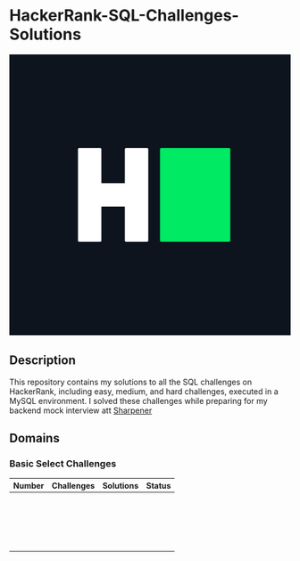 # HackerRank-SQL-Challenges-Solutions

[![HackerRank Logo](./Assets/hackerRankLogo.png)](https://www.hackerrank.com/profile/suvadeep1)

## Description

This repository contains my solutions to all the SQL challenges on HackerRank, including easy, medium, and hard challenges, executed in a MySQL environment. I solved these challenges while preparing for my backend mock interview att [Sharpener](https://sharpener.tech)

## Domains

### Basic Select Challenges

| Number | Challenges | Solutions | Status |
| ------ | ---------- | --------- | ------ |
|        |            |           |        |
|        |            |           |        |
|        |            |           |        |
|        |            |           |        |
|        |            |           |        |
|        |            |           |        |
|        |            |           |        |
|        |            |           |        |
|        |            |           |        |
|        |            |           |        |
|        |            |           |        |
|        |            |           |        |
|        |            |           |        |
|        |            |           |        |
|        |            |           |        |
|        |            |           |        |
|        |            |           |        |
|        |            |           |        |
|        |            |           |        |
|        |            |           |        |

